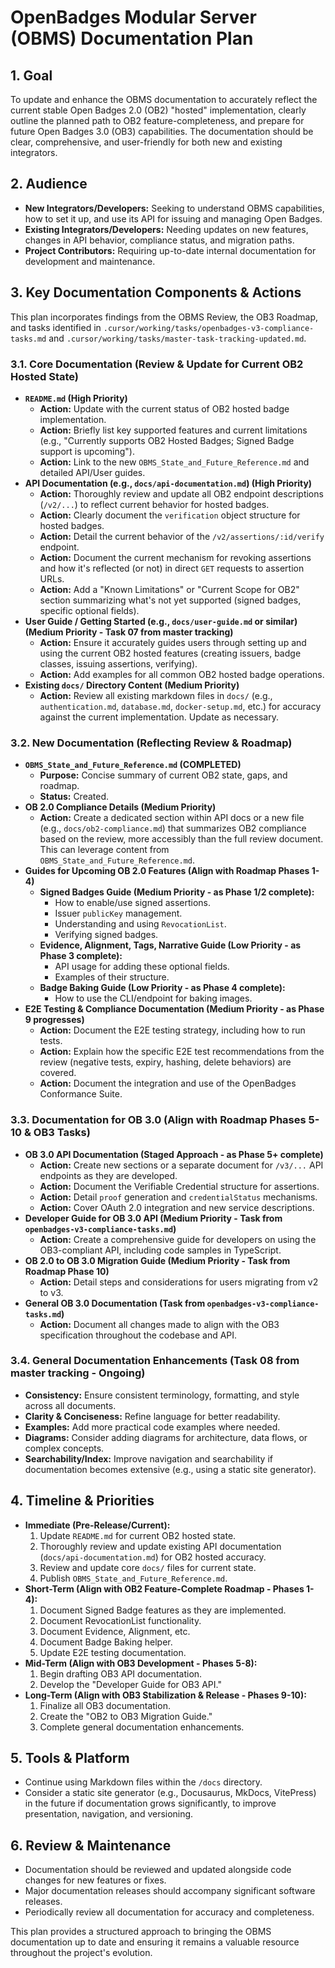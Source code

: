 # OpenBadges Modular Server (OBMS) Documentation Plan

## 1. Goal

To update and enhance the OBMS documentation to accurately reflect the current stable Open Badges 2.0 (OB2) "hosted" implementation, clearly outline the planned path to OB2 feature-completeness, and prepare for future Open Badges 3.0 (OB3) capabilities. The documentation should be clear, comprehensive, and user-friendly for both new and existing integrators.

## 2. Audience

*   **New Integrators/Developers:** Seeking to understand OBMS capabilities, how to set it up, and use its API for issuing and managing Open Badges.
*   **Existing Integrators/Developers:** Needing updates on new features, changes in API behavior, compliance status, and migration paths.
*   **Project Contributors:** Requiring up-to-date internal documentation for development and maintenance.

## 3. Key Documentation Components & Actions

This plan incorporates findings from the OBMS Review, the OB3 Roadmap, and tasks identified in `.cursor/working/tasks/openbadges-v3-compliance-tasks.md` and `.cursor/working/tasks/master-task-tracking-updated.md`.

### 3.1. Core Documentation (Review & Update for Current OB2 Hosted State)

*   **`README.md` (High Priority)**
    *   **Action:** Update with the current status of OB2 hosted badge implementation.
    *   **Action:** Briefly list key supported features and current limitations (e.g., "Currently supports OB2 Hosted Badges; Signed Badge support is upcoming").
    *   **Action:** Link to the new `OBMS_State_and_Future_Reference.md` and detailed API/User guides.
*   **API Documentation (e.g., `docs/api-documentation.md`) (High Priority)**
    *   **Action:** Thoroughly review and update all OB2 endpoint descriptions (`/v2/...`) to reflect current behavior for hosted badges.
    *   **Action:** Clearly document the `verification` object structure for hosted badges.
    *   **Action:** Detail the current behavior of the `/v2/assertions/:id/verify` endpoint.
    *   **Action:** Document the current mechanism for revoking assertions and how it's reflected (or not) in direct `GET` requests to assertion URLs.
    *   **Action:** Add a "Known Limitations" or "Current Scope for OB2" section summarizing what's not yet supported (signed badges, specific optional fields).
*   **User Guide / Getting Started (e.g., `docs/user-guide.md` or similar) (Medium Priority - Task 07 from master tracking)**
    *   **Action:** Ensure it accurately guides users through setting up and using the current OB2 hosted features (creating issuers, badge classes, issuing assertions, verifying).
    *   **Action:** Add examples for all common OB2 hosted badge operations.
*   **Existing `docs/` Directory Content (Medium Priority)**
    *   **Action:** Review all existing markdown files in `docs/` (e.g., `authentication.md`, `database.md`, `docker-setup.md`, etc.) for accuracy against the current implementation. Update as necessary.

### 3.2. New Documentation (Reflecting Review & Roadmap)

*   **`OBMS_State_and_Future_Reference.md` (COMPLETED)**
    *   **Purpose:** Concise summary of current OB2 state, gaps, and roadmap.
    *   **Status:** Created.
*   **OB 2.0 Compliance Details (Medium Priority)**
    *   **Action:** Create a dedicated section within API docs or a new file (e.g., `docs/ob2-compliance.md`) that summarizes OB2 compliance based on the review, more accessibly than the full review document. This can leverage content from `OBMS_State_and_Future_Reference.md`.
*   **Guides for Upcoming OB 2.0 Features (Align with Roadmap Phases 1-4)**
    *   **Signed Badges Guide (Medium Priority - as Phase 1/2 complete):**
        *   How to enable/use signed assertions.
        *   Issuer `publicKey` management.
        *   Understanding and using `RevocationList`.
        *   Verifying signed badges.
    *   **Evidence, Alignment, Tags, Narrative Guide (Low Priority - as Phase 3 complete):**
        *   API usage for adding these optional fields.
        *   Examples of their structure.
    *   **Badge Baking Guide (Low Priority - as Phase 4 complete):**
        *   How to use the CLI/endpoint for baking images.
*   **E2E Testing & Compliance Documentation (Medium Priority - as Phase 9 progresses)**
    *   **Action:** Document the E2E testing strategy, including how to run tests.
    *   **Action:** Explain how the specific E2E test recommendations from the review (negative tests, expiry, hashing, delete behaviors) are covered.
    *   **Action:** Document the integration and use of the OpenBadges Conformance Suite.

### 3.3. Documentation for OB 3.0 (Align with Roadmap Phases 5-10 & OB3 Tasks)

*   **OB 3.0 API Documentation (Staged Approach - as Phase 5+ complete)**
    *   **Action:** Create new sections or a separate document for `/v3/...` API endpoints as they are developed.
    *   **Action:** Document the Verifiable Credential structure for assertions.
    *   **Action:** Detail `proof` generation and `credentialStatus` mechanisms.
    *   **Action:** Cover OAuth 2.0 integration and new service descriptions.
*   **Developer Guide for OB 3.0 API (Medium Priority - Task from `openbadges-v3-compliance-tasks.md`)**
    *   **Action:** Create a comprehensive guide for developers on using the OB3-compliant API, including code samples in TypeScript.
*   **OB 2.0 to OB 3.0 Migration Guide (Medium Priority - Task from Roadmap Phase 10)**
    *   **Action:** Detail steps and considerations for users migrating from v2 to v3.
*   **General OB 3.0 Documentation (Task from `openbadges-v3-compliance-tasks.md`)**
    *   **Action:** Document all changes made to align with the OB3 specification throughout the codebase and API.

### 3.4. General Documentation Enhancements (Task 08 from master tracking - Ongoing)

*   **Consistency:** Ensure consistent terminology, formatting, and style across all documents.
*   **Clarity & Conciseness:** Refine language for better readability.
*   **Examples:** Add more practical code examples where needed.
*   **Diagrams:** Consider adding diagrams for architecture, data flows, or complex concepts.
*   **Searchability/Index:** Improve navigation and searchability if documentation becomes extensive (e.g., using a static site generator).

## 4. Timeline & Priorities

*   **Immediate (Pre-Release/Current):**
    1.  Update `README.md` for current OB2 hosted state.
    2.  Thoroughly review and update existing API documentation (`docs/api-documentation.md`) for OB2 hosted accuracy.
    3.  Review and update core `docs/` files for current state.
    4.  Publish `OBMS_State_and_Future_Reference.md`.
*   **Short-Term (Align with OB2 Feature-Complete Roadmap - Phases 1-4):**
    1.  Document Signed Badge features as they are implemented.
    2.  Document RevocationList functionality.
    3.  Document Evidence, Alignment, etc.
    4.  Document Badge Baking helper.
    5.  Update E2E testing documentation.
*   **Mid-Term (Align with OB3 Development - Phases 5-8):**
    1.  Begin drafting OB3 API documentation.
    2.  Develop the "Developer Guide for OB3 API."
*   **Long-Term (Align with OB3 Stabilization & Release - Phases 9-10):**
    1.  Finalize all OB3 documentation.
    2.  Create the "OB2 to OB3 Migration Guide."
    3.  Complete general documentation enhancements.

## 5. Tools & Platform

*   Continue using Markdown files within the `/docs` directory.
*   Consider a static site generator (e.g., Docusaurus, MkDocs, VitePress) in the future if documentation grows significantly, to improve presentation, navigation, and versioning.

## 6. Review & Maintenance

*   Documentation should be reviewed and updated alongside code changes for new features or fixes.
*   Major documentation releases should accompany significant software releases.
*   Periodically review all documentation for accuracy and completeness.

This plan provides a structured approach to bringing the OBMS documentation up to date and ensuring it remains a valuable resource throughout the project's evolution.
